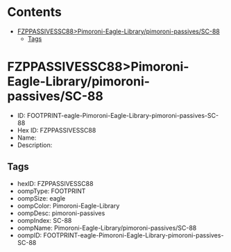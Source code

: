 



Contents
========

* [FZPPASSIVESSC88>Pimoroni-Eagle-Library/pimoroni-passives/SC-88](#fzppassivessc88pimoroni-eagle-librarypimoroni-passivessc-88)
	* [Tags](#tags)

# FZPPASSIVESSC88>Pimoroni-Eagle-Library/pimoroni-passives/SC-88

- ID: FOOTPRINT-eagle-Pimoroni-Eagle-Library-pimoroni-passives-SC-88
- Hex ID: FZPPASSIVESSC88
- Name: 
- Description: 

## Tags

- hexID: FZPPASSIVESSC88
- oompType: FOOTPRINT
- oompSize: eagle
- oompColor: Pimoroni-Eagle-Library
- oompDesc: pimoroni-passives
- oompIndex: SC-88
- oompName: Pimoroni-Eagle-Library/pimoroni-passives/SC-88
- oompID: FOOTPRINT-eagle-Pimoroni-Eagle-Library-pimoroni-passives-SC-88
